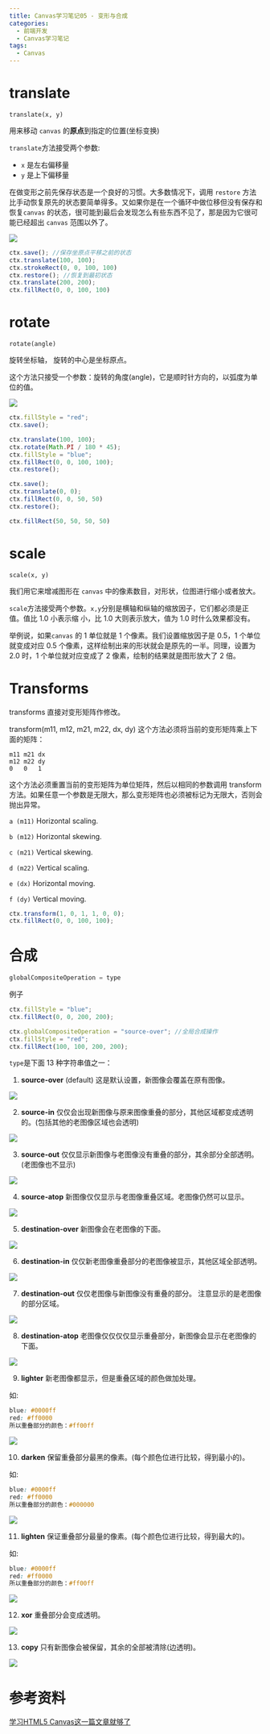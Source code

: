 ```yaml
---
title: Canvas学习笔记05 - 变形与合成
categories:
  - 前端开发
  - Canvas学习笔记
tags:
  - Canvas
---
```




# translate

`translate(x, y)`

 用来移动 `canvas` 的**原点**到指定的位置(坐标变换)

 `translate`方法接受两个参数:

- `x` 是左右偏移量
- `y` 是上下偏移量

在做变形之前先保存状态是一个良好的习惯。大多数情况下，调用 `restore` 方法比手动恢复原先的状态要简单得多。又如果你是在一个循环中做位移但没有保存和恢复`canvas` 的状态，很可能到最后会发现怎么有些东西不见了，那是因为它很可能已经超出 `canvas` 范围以外了。

![](http://xiaoyulive.oss-cn-beijing.aliyuncs.com/imgs/canvas01.jpg)

```js
ctx.save(); //保存坐原点平移之前的状态
ctx.translate(100, 100);
ctx.strokeRect(0, 0, 100, 100)
ctx.restore(); //恢复到最初状态
ctx.translate(200, 200);
ctx.fillRect(0, 0, 100, 100)
```



# rotate

`rotate(angle)`

 旋转坐标轴， 旋转的中心是坐标原点。

 这个方法只接受一个参数：旋转的角度(angle)，它是顺时针方向的，以弧度为单位的值。

![](http://xiaoyulive.oss-cn-beijing.aliyuncs.com/imgs/canvas02.jpg)

```js
ctx.fillStyle = "red";
ctx.save();

ctx.translate(100, 100);
ctx.rotate(Math.PI / 180 * 45);
ctx.fillStyle = "blue";
ctx.fillRect(0, 0, 100, 100);
ctx.restore();

ctx.save();
ctx.translate(0, 0);
ctx.fillRect(0, 0, 50, 50)
ctx.restore();

ctx.fillRect(50, 50, 50, 50)
```



# scale

`scale(x, y)`

 我们用它来增减图形在 `canvas` 中的像素数目，对形状，位图进行缩小或者放大。

 `scale`方法接受两个参数。`x,y`分别是横轴和纵轴的缩放因子，它们都必须是正值。值比 1.0 小表示缩 小，比 1.0 大则表示放大，值为 1.0 时什么效果都没有。

举例说，如果`canvas` 的 1 单位就是 1 个像素。我们设置缩放因子是 0.5，1 个单位就变成对应 0.5 个像素，这样绘制出来的形状就会是原先的一半。同理，设置为 2.0 时，1 个单位就对应变成了 2 像素，绘制的结果就是图形放大了 2 倍。



# Transforms

transforms 直接对变形矩阵作修改。

transform(m11, m12, m21, m22, dx, dy) 这个方法必须将当前的变形矩阵乘上下面的矩阵：

```
m11 m21 dx
m12 m22 dy
0   0   1
```

这个方法必须重置当前的变形矩阵为单位矩阵，然后以相同的参数调用 transform 方法。如果任意一个参数是无限大，那么变形矩阵也必须被标记为无限大，否则会抛出异常。

`a (m11)` Horizontal scaling.

`b (m12)` Horizontal skewing.

`c (m21)` Vertical skewing.

`d (m22)` Vertical scaling.

`e (dx)` Horizontal moving.

`f (dy)` Vertical moving.

```js
ctx.transform(1, 0, 1, 1, 0, 0);
ctx.fillRect(0, 0, 100, 100);
```



# 合成

```js
globalCompositeOperation = type
```

例子

```js
ctx.fillStyle = "blue";
ctx.fillRect(0, 0, 200, 200);

ctx.globalCompositeOperation = "source-over"; //全局合成操作
ctx.fillStyle = "red";
ctx.fillRect(100, 100, 200, 200);
```

`type`是下面 13 种字符串值之一：

1. **source-over** (default) 这是默认设置，新图像会覆盖在原有图像。

![](http://xiaoyulive.oss-cn-beijing.aliyuncs.com/imgs/canvas05.png)

2. **source-in** 仅仅会出现新图像与原来图像重叠的部分，其他区域都变成透明的。(包括其他的老图像区域也会透明)

![](http://xiaoyulive.oss-cn-beijing.aliyuncs.com/imgs/canvas06.png)

3. **source-out** 仅仅显示新图像与老图像没有重叠的部分，其余部分全部透明。(老图像也不显示)



![](http://xiaoyulive.oss-cn-beijing.aliyuncs.com/imgs/canvas07.png)

4. **source-atop** 新图像仅仅显示与老图像重叠区域。老图像仍然可以显示。

![](http://xiaoyulive.oss-cn-beijing.aliyuncs.com/imgs/canvas08.png)

5. **destination-over** 新图像会在老图像的下面。

![](http://xiaoyulive.oss-cn-beijing.aliyuncs.com/imgs/canvas09.png)

6. **destination-in** 仅仅新老图像重叠部分的老图像被显示，其他区域全部透明。

![](http://xiaoyulive.oss-cn-beijing.aliyuncs.com/imgs/canvas10.png)

7. **destination-out** 仅仅老图像与新图像没有重叠的部分。 注意显示的是老图像的部分区域。

![](http://xiaoyulive.oss-cn-beijing.aliyuncs.com/imgs/canvas11.png)

8. **destination-atop** 老图像仅仅仅仅显示重叠部分，新图像会显示在老图像的下面。

![](http://xiaoyulive.oss-cn-beijing.aliyuncs.com/imgs/canvas12.png)

9. **lighter** 新老图像都显示，但是重叠区域的颜色做加处理。

如:

```css
blue: #0000ff
red: #ff0000
所以重叠部分的颜色：#ff00ff
```

![](http://xiaoyulive.oss-cn-beijing.aliyuncs.com/imgs/canvas14.png)

10. **darken** 保留重叠部分最黑的像素。(每个颜色位进行比较，得到最小的)。

如:

```css
blue: #0000ff
red: #ff0000
所以重叠部分的颜色：#000000
```



![](http://xiaoyulive.oss-cn-beijing.aliyuncs.com/imgs/canvas13.png)

11. **lighten** 保证重叠部分最量的像素。(每个颜色位进行比较，得到最大的)。

如:

```css
blue: #0000ff
red: #ff0000
所以重叠部分的颜色：#ff00ff
```

![](http://xiaoyulive.oss-cn-beijing.aliyuncs.com/imgs/canvas14.png)

12. **xor** 重叠部分会变成透明。

![](http://xiaoyulive.oss-cn-beijing.aliyuncs.com/imgs/canvas15.png)

13. **copy** 只有新图像会被保留，其余的全部被清除(边透明)。

![](http://xiaoyulive.oss-cn-beijing.aliyuncs.com/imgs/canvas16.png)




# 参考资料

[学习HTML5 Canvas这一篇文章就够了](http://blog.csdn.net/u012468376/article/details/73350998) 